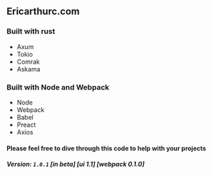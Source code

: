 ## Ericarthurc.com

### Built with rust

- Axum
- Tokio
- Comrak
- Askama

### Built with Node and Webpack

- Node
- Webpack
- Babel
- Preact
- Axios

#### Please feel free to dive through this code to help with your projects

##### Version: `1.0.1` [in beta] [ui 1.1] [webpack 0.1.0]
